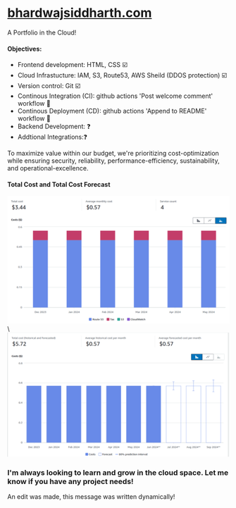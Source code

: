 # [bhardwajsiddharth.com](http://bhardwajsiddharth.com/)

A Portfolio in the Cloud!

#### Objectives:
* Frontend development: HTML, CSS ☑️
* Cloud Infrastucture:  IAM, S3, Route53, AWS Sheild (DDOS protection) ☑️
* Version control: Git ☑️
* Continous Integration (CI): github actions 'Post welcome comment' workflow :hammer:
* Continous Deployment (CD): github actions 'Append to README' workflow :hammer:
* Backend Development: ❓
* Addtional Integrations:❓

To maximize value within our budget, we're prioritizing cost-optimization while ensuring security, reliability, performance-efficiency, sustainability, and operational-excellence.

#### Total Cost and Total Cost Forecast
![Total Cost](/images/costexplorer_1.png) \\ ![Total Cost Forecast](/images/costexplorer_2.png) 

### I'm always looking to learn and grow in the cloud space. Let me know if you have any project needs! 
An edit was made, this message was written dynamically!
